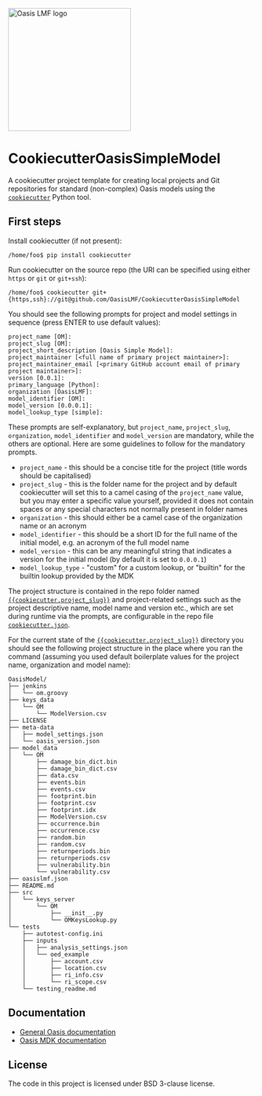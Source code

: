 <img src="https://oasislmf.org/packages/oasis_theme_package/themes/oasis_theme/assets/src/oasis-lmf-colour.png" alt="Oasis LMF logo" width="250"/>

CookiecutterOasisSimpleModel
============================

A cookiecutter project template for creating local projects and Git repositories for standard (non-complex) Oasis models using the <a href="https://pypi.python.org/pypi/cookiecutter" target="_blank">`cookiecutter`</a> Python tool.

## First steps

Install cookiecutter (if not present):

    /home/foo$ pip install cookiecutter
    
Run cookiecutter on the source repo (the URI can be specified using either `https` or `git` or `git+ssh`):

    /home/foo$ cookiecutter git+{https,ssh}://git@github.com/OasisLMF/CookiecutterOasisSimpleModel

You should see the following prompts for project and model settings in sequence (press ENTER to use default values):
    
    project_name [OM]: 
    project_slug [OM]: 
    project_short_description [Oasis Simple Model]: 
    project_maintainer [<full name of primary project maintainer>]:
    project_maintainer_email [<primary GitHub account email of primary project maintainer>]: 
    version [0.0.1]: 
    primary_language [Python]: 
    organization [OasisLMF]: 
    model_identifier [OM]: 
    model_version [0.0.0.1]: 
    model_lookup_type [simple]: 

These prompts are self-explanatory, but `project_name`, `project_slug`, `organization`, `model_identifier` and `model_version` are mandatory, while the others are optional. Here are some guidelines to follow for the mandatory prompts.

* `project_name` - this should be a concise title for the project (title words should be capitalised)
* `project_slug` - this is the folder name for the project and by default cookiecutter will set this to a camel casing of the `project_name` value, but you may enter a specific value yourself, provided it does not contain spaces or any special characters not normally present in folder names
* `organization` - this should either be a camel case of the organization name or an acronym
* `model_identifier` - this should be a short ID for the full name of the initial model, e.g. an acronym of the full model name
* `model_version` - this can be any meaningful string that indicates a version for the initial model (by default it is set to `0.0.0.1`)
* `model_lookup_type` - "custom" for a custom lookup, or "builtin" for the builtin lookup provided by the MDK 

The project structure is contained in the repo folder named <a href="https://github.com/OasisLMF/CookiecutterOasisSimpleModel/tree/master/%7B%7Bcookiecutter.project_slug%7D%7D" target="_blank">`{{cookiecutter.project_slug}}`</a> and project-related settings such as the project descriptive name, model name and version etc., which are set during runtime via the prompts, are configurable in the repo file <a href="https://github.com/OasisLMF/CookiecutterOasisSimpleModel/blob/master/cookiecutter.json" target="_blank">`cookiecutter.json`</a>.

For the current state of the <a href="https://github.com/OasisLMF/cookiecutter-OasisModel/tree/master/%7B%7Bcookiecutter.project_slug%7D%7D" target="_blank">`{{cookiecutter.project_slug}}`</a> directory you should see the following project structure in the place where you ran the command (assuming you used default boilerplate values for the project name, organization and model name):

```
OasisModel/
├── jenkins
│   └── om.groovy
├── keys_data
│   └── OM
│       └── ModelVersion.csv
├── LICENSE
├── meta-data
│   ├── model_settings.json
│   └── oasis_version.json
├── model_data
│   └── OM
│       ├── damage_bin_dict.bin
│       ├── damage_bin_dict.csv
│       ├── data.csv
│       ├── events.bin
│       ├── events.csv
│       ├── footprint.bin
│       ├── footprint.csv
│       ├── footprint.idx
│       ├── ModelVersion.csv
│       ├── occurrence.bin
│       ├── occurrence.csv
│       ├── random.bin
│       ├── random.csv
│       ├── returnperiods.bin
│       ├── returnperiods.csv
│       ├── vulnerability.bin
│       └── vulnerability.csv
├── oasislmf.json
├── README.md
├── src
│   └── keys_server
│       └── OM
│           ├── __init__.py
│           └── OMKeysLookup.py
└── tests
    ├── autotest-config.ini
    ├── inputs
    │   ├── analysis_settings.json
    │   └── oed_example
    │       ├── account.csv
    │       ├── location.csv
    │       ├── ri_info.csv
    │       └── ri_scope.csv
    └── testing_readme.md
```

## Documentation
* <a href="https://oasislmf.github.io">General Oasis documentation</a>
* <a href="https://oasislmf.github.io/docs/oasis_mdk.html">Oasis MDK documentation</a>

## License
The code in this project is licensed under BSD 3-clause license.
